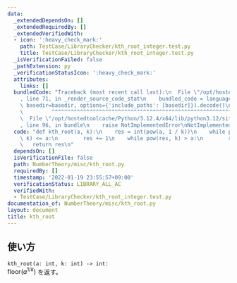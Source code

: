 ```yaml
---
data:
  _extendedDependsOn: []
  _extendedRequiredBy: []
  _extendedVerifiedWith:
  - icon: ':heavy_check_mark:'
    path: TestCase/LibraryChecker/kth_root_integer.test.py
    title: TestCase/LibraryChecker/kth_root_integer.test.py
  _isVerificationFailed: false
  _pathExtension: py
  _verificationStatusIcon: ':heavy_check_mark:'
  attributes:
    links: []
  bundledCode: "Traceback (most recent call last):\n  File \"/opt/hostedtoolcache/Python/3.12.4/x64/lib/python3.12/site-packages/onlinejudge_verify/documentation/build.py\"\
    , line 71, in _render_source_code_stat\n    bundled_code = language.bundle(stat.path,\
    \ basedir=basedir, options={'include_paths': [basedir]}).decode()\n          \
    \         ^^^^^^^^^^^^^^^^^^^^^^^^^^^^^^^^^^^^^^^^^^^^^^^^^^^^^^^^^^^^^^^^^^^^^^^^^^^^^^^^^\n\
    \  File \"/opt/hostedtoolcache/Python/3.12.4/x64/lib/python3.12/site-packages/onlinejudge_verify/languages/python.py\"\
    , line 96, in bundle\n    raise NotImplementedError\nNotImplementedError\n"
  code: "def kth_root(a, k):\n    res = int(pow(a, 1 / k))\n    while pow(res + 1,\
    \ k) <= a:\n        res += 1\n    while pow(res, k) > a:\n        res -= 1\n \
    \   return res\n"
  dependsOn: []
  isVerificationFile: false
  path: NumberTheory/misc/kth_root.py
  requiredBy: []
  timestamp: '2022-01-19 23:55:57+09:00'
  verificationStatus: LIBRARY_ALL_AC
  verifiedWith:
  - TestCase/LibraryChecker/kth_root_integer.test.py
documentation_of: NumberTheory/misc/kth_root.py
layout: document
title: kth_root
---
```


## 使い方
`kth_root(a: int, k: int) -> int:`  
$\mathrm{floor} (a ^ {1/k})$ を返す。
